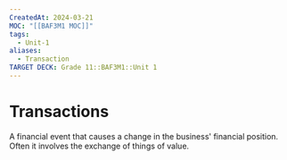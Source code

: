 ```yaml
---
CreatedAt: 2024-03-21
MOC: "[[BAF3M1 MOC]]"
tags:
  - Unit-1
aliases:
  - Transaction
TARGET DECK: Grade 11::BAF3M1::Unit 1
---
```


# Transactions
A financial event that causes a change in the business' financial position. Often it involves the exchange of things of value.

